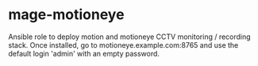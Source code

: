 # mage-motioneye
Ansible role to deploy motion and motioneye CCTV monitoring / recording stack.
Once installed, go to motioneye.example.com:8765 and use the default login 'admin' with an empty password.